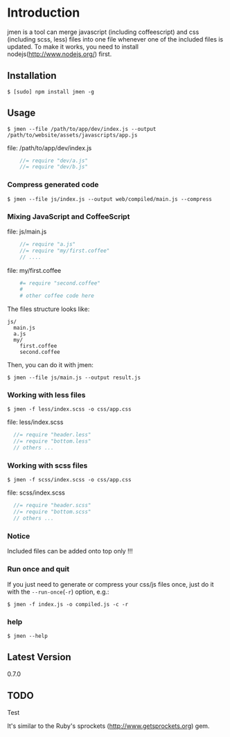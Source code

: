 # Introduction

jmen is a tool can merge javascript (including coffeescript) and css (including scss, less) files into one file whenever one of the included files is updated. 
To make it works, you need to install nodejs(http://www.nodejs.org/) first.

## Installation

    $ [sudo] npm install jmen -g

## Usage

    $ jmen --file /path/to/app/dev/index.js --output /path/to/website/assets/javascripts/app.js

file: /path/to/app/dev/index.js

```js
    //= require "dev/a.js"
    //= require "dev/b.js"
```

### Compress generated code

    $ jmen --file js/index.js --output web/compiled/main.js --compress

### Mixing JavaScript and CoffeeScript

file: js/main.js
```js
    //= require "a.js"
    //= require "my/first.coffee"
    // ....
```

file: my/first.coffee

```coffee
    #= require "second.coffee"
    # 
    # other coffee code here
```

The files structure looks like:

    js/
      main.js
      a.js
      my/
        first.coffee
        second.coffee

Then, you can do it with jmen:

    $ jmen --file js/main.js --output result.js

### Working with less files

    $ jmen -f less/index.scss -o css/app.css

file: less/index.scss

```scss
  //= require "header.less"
  //= require "bottom.less"
  // others ...
```

### Working with scss files

    $ jmen -f scss/index.scss -o css/app.css

file: scss/index.scss

```scss
  //= require "header.scss"
  //= require "bottom.scss"
  // others ...
```

### Notice

Included files can be added onto top only !!!

### Run once and quit

If you just need to generate or compress your css/js files once, just do it with the `--run-once`(`-r`) option, e.g.:

    $ jmen -f index.js -o compiled.js -c -r

### help

    $ jmen --help

## Latest Version

0.7.0

## TODO

Test

It's similar to the Ruby's sprockets (http://www.getsprockets.org) gem.
